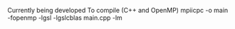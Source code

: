 Currently being developed
To compile (C++ and OpenMP)
mpiicpc -o main -fopenmp -lgsl -lgslcblas main.cpp -lm
